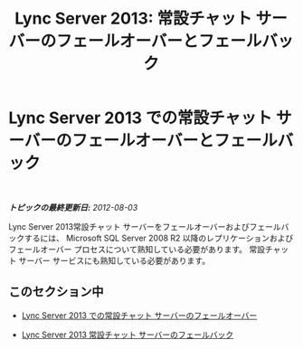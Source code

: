 ﻿---
title: 'Lync Server 2013: 常設チャット サーバーのフェールオーバーとフェールバック'
TOCTitle: 常設チャット サーバーのフェールオーバーとフェールバック
ms:assetid: bc9a791f-d15c-48c8-8682-1a8ad19d8c75
ms:mtpsurl: https://technet.microsoft.com/ja-jp/library/JJ205214(v=OCS.15)
ms:contentKeyID: 48273407
ms.date: 05/19/2016
mtps_version: v=OCS.15
ms.translationtype: HT
---

# Lync Server 2013 での常設チャット サーバーのフェールオーバーとフェールバック

 

_**トピックの最終更新日:** 2012-08-03_

Lync Server 2013常設チャット サーバーをフェールオーバーおよびフェールバックするには、 Microsoft SQL Server 2008 R2 以降のレプリケーションおよびフェールオーバー プロセスについて熟知している必要があります。 常設チャット サーバー サービスにも熟知している必要があります。

## このセクション中

  - [Lync Server 2013 での常設チャット サーバーのフェールオーバー](lync-server-2013-failing-over-persistent-chat-server.md)

  - [Lync Server 2013 常設チャット サーバーのフェールバック](lync-server-2013-failing-back-persistent-chat-server.md)


